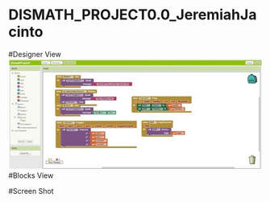 # DISMATH_PROJECT0.0_JeremiahJacinto

#Designer View
![a](https://raw.githubusercontent.com/JeremiahJacinto/DISMATH_PROJECT0.0_JeremiahJacinto/master/a.jpg)
#Blocks View

#Screen Shot
